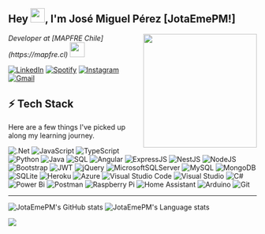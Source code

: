 ## Hey <img src="https://github.com/TheDudeThatCode/TheDudeThatCode/blob/master/Assets/Hi.gif" width="29px">, I'm José Miguel Pérez [JotaEmePM!]
<img align='right' src="https://media.giphy.com/media/pzmbXFDiRbEEk1vCtP/giphy.gif" width="230">
<p><em>Developer at [MAPFRE Chile](https://mapfre.cl) 
</a><img src="https://media.giphy.com/media/WUlplcMpOCEmTGBtBW/giphy.gif" width="30"> 
</em></p>

[![LinkedIn](https://img.shields.io/badge/linkedin-%230077B5.svg?style=for-the-badge&logo=linkedin&logoColor=white)](https://www.linkedin.com/in/perezmjosem/)
[![Spotify](https://img.shields.io/badge/Spotify-1ED760?style=for-the-badge&logo=spotify&logoColor=white)](https://open.spotify.com/playlist/4uYzIeHNwkmjHWEQSxbUFU?si=1d70d9769dca4e6c)
[![Instagram](https://img.shields.io/badge/Instagram-%23E4405F.svg?style=for-the-badge&logo=Instagram&logoColor=white)](https://instagram.com/JotaEmePM)
[![Gmail](https://img.shields.io/badge/Gmail-D14836?style=for-the-badge&logo=gmail&logoColor=white)](<perezmjosem@gmail.com>)

## ⚡ Tech Stack

Here are a few things I've picked up along my learning journey.

![.Net](https://img.shields.io/badge/.NET-5C2D91?style=for-the-badge&logo=.net&logoColor=white) 
![JavaScript](https://img.shields.io/badge/JavaScript-F7DF1E?style=for-the-badge&logo=javascript&logoColor=black) 
![TypeScript](https://img.shields.io/badge/TypeScript-007ACC?style=for-the-badge&logo=typescript&logoColor=white) 
![Python](https://img.shields.io/badge/-Python-000?style=for-the-badge&logo=python) 
![Java](https://img.shields.io/badge/Java-ED8B00?style=for-the-badge&logo=java&logoColor=white) 
![SQL](https://img.shields.io/badge/-SQL-000?style=for-the-badge&logo=MySQL&logoColor=4479A1)
![Angular](https://img.shields.io/badge/Angular-DD0031?style=for-the-badge&logo=angular&logoColor=white) 
![ExpressJS](https://img.shields.io/badge/Express.js-404D59?style=for-the-badge) ![NestJS](https://img.shields.io/badge/nestjs%20-%23E0234E.svg?&style=for-the-badge&logo=nestjs&logoColor=white) ![NodeJS](https://img.shields.io/badge/Node.js-43853D?style=for-the-badge&logo=node.js&logoColor=white)
![Bootstrap](https://img.shields.io/badge/bootstrap-%23563D7C.svg?style=for-the-badge&logo=bootstrap&logoColor=white) 
![JWT](https://img.shields.io/badge/JWT-black?style=for-the-badge&logo=JSON%20web%20tokens) 
![jQuery](https://img.shields.io/badge/jquery-%230769AD.svg?style=for-the-badge&logo=jquery&logoColor=white)
![MicrosoftSQLServer](https://img.shields.io/badge/Microsoft%20SQL%20Sever-CC2927?style=for-the-badge&logo=microsoft%20sql%20server&logoColor=white) 
![MySQL](https://img.shields.io/badge/MySQL-00000F?style=for-the-badge&logo=mysql&logoColor=white) 
![MongoDB](https://img.shields.io/badge/MongoDB-4EA94B?style=for-the-badge&logo=mongodb&logoColor=white) 
![SQLite](https://img.shields.io/badge/sqlite-%2307405e.svg?style=for-the-badge&logo=sqlite&logoColor=white)
![Heroku](https://img.shields.io/badge/heroku-%23430098.svg?style=for-the-badge&logo=heroku&logoColor=white) 
![Azure](https://img.shields.io/badge/azure-%230072C6.svg?style=for-the-badge&logo=microsoftazure&logoColor=white)
![Visual Studio Code](https://img.shields.io/badge/Visual%20Studio%20Code-0078d7.svg?style=for-the-badge&logo=visual-studio-code&logoColor=white)
![Visual Studio](https://img.shields.io/badge/Visual%20Studio-5C2D91.svg?style=for-the-badge&logo=visual-studio&logoColor=white)
![C#](https://img.shields.io/badge/c%23-%23239120.svg?style=for-the-badge&logo=c-sharp&logoColor=white)
![Power Bi](https://img.shields.io/badge/power_bi-F2C811?style=for-the-badge&logo=powerbi&logoColor=black)
![Postman](https://img.shields.io/badge/Postman-FF6C37?style=for-the-badge&logo=postman&logoColor=white)
![Raspberry Pi](https://img.shields.io/badge/-RaspberryPi-C51A4A?style=for-the-badge&logo=Raspberry-Pi)
![Home Assistant](https://img.shields.io/badge/home%20assistant-%2341BDF5.svg?style=for-the-badge&logo=home-assistant&logoColor=white)
![Arduino](https://img.shields.io/badge/-Arduino-00979D?style=for-the-badge&logo=Arduino&logoColor=white)
![Git](https://img.shields.io/badge/git-%23F05033.svg?style=for-the-badge&logo=git&logoColor=white)

---

![JotaEmePM's GitHub stats](https://github-readme-stats.vercel.app/api?username=JotaEmePM&show_icons=true&theme=synthwave)
![JotaEmePM's Language stats](https://github-readme-stats-eight-theta.vercel.app/api/top-langs/?username=JotaEmePM&layout=compact&langs_count=8&hide_border=true&theme=synthwave)

<img src="https://visitor-badge.laobi.icu/badge?page_id=jotaemepm"/>     
<!---
### Now Playing

[![Spotify](https://github-readme-remake.vercel.app/api/spotify)](https://open.spotify.com/user/jotaemepm)
--->

